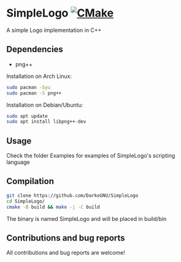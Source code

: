 # SimpleLogo [![CMake](https://github.com/DarkoGNU/SimpleLogo/actions/workflows/cmake.yml/badge.svg)](https://github.com/DarkoGNU/SimpleLogo/actions/workflows/cmake.yml)

A simple Logo implementation in C++

## Dependencies

- png++

Installation on Arch Linux:

```bash
sudo pacman -Syu
sudo pacman -S png++
```

Installation on Debian/Ubuntu:

```bash
sudo apt update
sudo apt install libpng++-dev
```

## Usage

Check the folder Examples for examples of SimpleLogo's scripting language

## Compilation

```bash
git clone https://github.com/DarkoGNU/SimpleLogo
cd SimpleLogo/
cmake -B build && make -j -C build
```

The binary is named SimpleLogo and will be placed in build/bin

## Contributions and bug reports

All contributions and bug reports are welcome!
